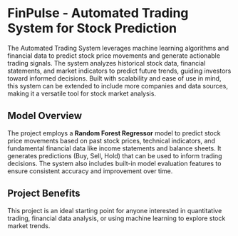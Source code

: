 # FinPulse - Automated Trading System for Stock Prediction

The Automated Trading System leverages machine learning algorithms and financial data to predict stock price movements and generate actionable trading signals. The system analyzes historical stock data, financial statements, and market indicators to predict future trends, guiding investors toward informed decisions. Built with scalability and ease of use in mind, this system can be extended to include more companies and data sources, making it a versatile tool for stock market analysis.

## Model Overview

The project employs a **Random Forest Regressor** model to predict stock price movements based on past stock prices, technical indicators, and fundamental financial data like income statements and balance sheets. It generates predictions (Buy, Sell, Hold) that can be used to inform trading decisions. The system also includes built-in model evaluation features to ensure consistent accuracy and improvement over time.

## Project Benefits

This project is an ideal starting point for anyone interested in quantitative trading, financial data analysis, or using machine learning to explore stock market trends.

